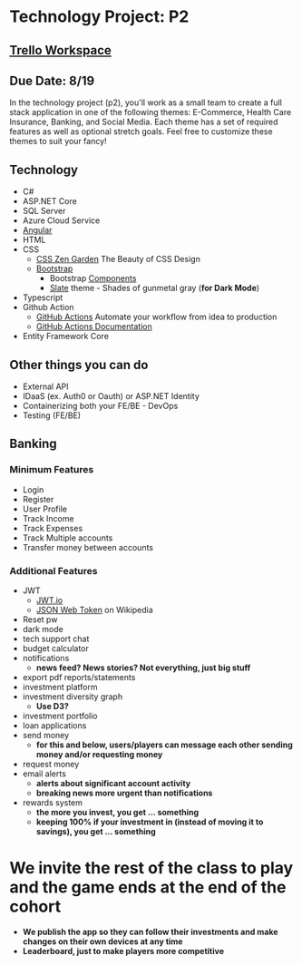 # Technology Project: P2

## [Trello Workspace](https://trello.com/220620net)
## Due Date: 8/19
In the technology project (p2), you'll work as a small team to create a full stack application in one of the following themes: E-Commerce, Health Care Insurance, Banking, and Social Media. Each theme has a set of required features as well as optional stretch goals. Feel free to customize these themes to suit your fancy!

## Technology
- C#
- ASP.NET Core
- SQL Server
- Azure Cloud Service
- [Angular](https://angular.io/start)
- HTML
- CSS
    - [CSS Zen Garden](http://www.csszengarden.com/) The Beauty of CSS Design
    - [Bootstrap](https://getbootstrap.com/)
        - Bootstrap [Components](https://getbootstrap.com/docs/5.0/customize/components/)
        - [Slate](https://bootswatch.com/slate/) theme - Shades of gunmetal gray (**for Dark Mode**)
- Typescript
- Github Action
    - [GitHub Actions](https://github.com/features/actions) Automate your workflow from idea to production
    - [GitHub Actions Documentation](https://docs.github.com/en/actions)
- Entity Framework Core

## Other things you can do
- External API
- IDaaS (ex. Auth0 or Oauth) or ASP.NET Identity
- Containerizing both your FE/BE - DevOps
- Testing (FE/BE)

## Banking
### Minimum Features
- Login
- Register
- User Profile
- Track Income
- Track Expenses
- Track Multiple accounts
- Transfer money between accounts

### Additional Features
- JWT
    - [JWT.io](https://jwt.io/)
    - [JSON Web Token](https://en.wikipedia.org/wiki/JSON_Web_Token) on Wikipedia
- Reset pw
- dark mode
- tech support chat
- budget calculator
- notifications
    - **news feed? News stories? Not everything, just big stuff**
- export pdf reports/statements
- investment platform
- investment diversity graph
    - **Use D3?**
- investment portfolio
- loan applications
- send money
    - **for this and below, users/players can message each other sending money and/or requesting money**
- request money
- email alerts 
    - **alerts about significant account activity**
    - **breaking news more urgent than notifications**
- rewards system
    - **the more you invest, you get ... something**
    - **keeping 100% if your investment in (instead of moving it to savings), you get ... something**

# We invite the rest of the class to play and the game ends at the end of the cohort
- **We publish the app so they can follow their investments and make changes on their own devices at any time**
- **Leaderboard, just to make players more competitive**
